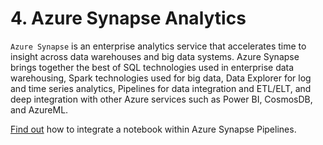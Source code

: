 # 4. Azure Synapse Analytics

`Azure Synapse` is an enterprise analytics service that accelerates time to insight across data warehouses and big data systems. Azure Synapse brings together the best of SQL technologies used in enterprise data warehousing, Spark technologies used for big data, Data Explorer for log and time series analytics, Pipelines for data integration and ETL/ELT, and deep integration with other Azure services such as Power BI, CosmosDB, and AzureML.

[Find out](https://learn.microsoft.com/en-us/training/modules/orchestrate-data-movement-transformation-azure-data-factory/5a-exercise-integrate-notebook-azure-synapse-pipelines) how to integrate a notebook within Azure Synapse Pipelines.